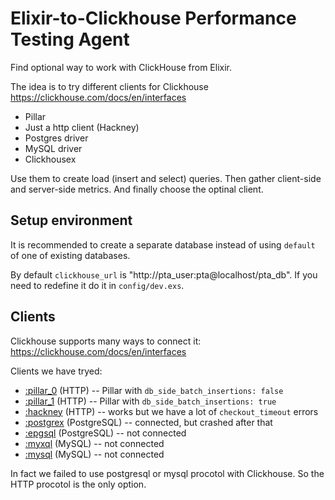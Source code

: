# Elixir-to-Clickhouse Performance Testing Agent

Find optional way to work with ClickHouse from Elixir.

The idea is to try different clients for Clickhouse 
https://clickhouse.com/docs/en/interfaces

- Pillar
- Just a http client (Hackney)
- Postgres driver
- MySQL driver
- Clickhousex

Use them to create load (insert and select) queries. Then gather client-side and server-side metrics. And finally choose the optinal client.


## Setup environment

It is recommended to create a separate database instead of using `default` of one of existing databases.

By default `clickhouse_url` is "http://pta_user:pta@localhost/pta_db". If you need to redefine it do it in `config/dev.exs`.


## Clients

Clickhouse supports many ways to connect it:
https://clickhouse.com/docs/en/interfaces

Clients we have tryed:
- [:pillar_0](https://hex.pm/packages/pillar) (HTTP) -- Pillar with `db_side_batch_insertions: false`
- [:pillar_1](https://hex.pm/packages/pillar) (HTTP) -- Pillar with `db_side_batch_insertions: true`
- [:hackney](https://hex.pm/packages/hackney) (HTTP) -- works but we have a lot of `checkout_timeout` errors
- [:postgrex](https://hex.pm/packages/postgrex) (PostgreSQL) -- connected, but crashed after that
- [:epgsql](https://hex.pm/packages/epgsql) (PostgreSQL) -- not connected
- [:myxql](https://hex.pm/packages/myxql) (MySQL) -- not connected
- [:mysql](https://hex.pm/packages/mysql) (MySQL) -- not connected

In fact we failed to use postgresql or mysql procotol with Clickhouse. So the HTTP procotol is the only option.
